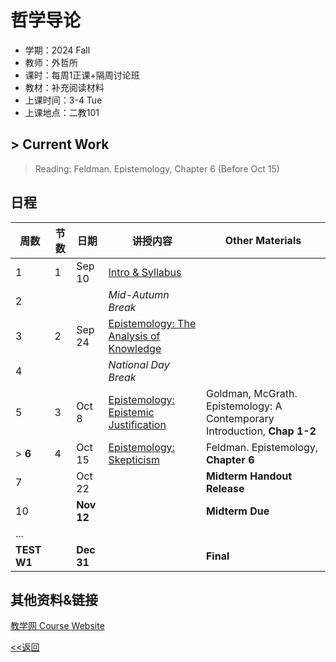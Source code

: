# 哲学导论

* 学期：2024 Fall
* 教师：外哲所
* 课时：每周1正课+隔周讨论班
* 教材：补充阅读材料
* 上课时间：3-4 Tue
* 上课地点：二教101

## > Current Work
> Reading: Feldman. Epistemology, Chapter 6 (Before Oct 15)

## 日程

| 周数 |节数|日期|讲授内容                             | Other Materials     |
| ---- | ----|--------|------------------------ | ------------- |
|1|1|Sep 10|[Intro & Syllabus](https://calvinxiaocao.github.io/courses/24fa/phi/Syllabus.pdf)||
|2|||*Mid-Autumn Break*||
|3|2|Sep 24|[Epistemology: The Analysis of Knowledge](https://calvinxiaocao.github.io/courses/24fa/phi/The-Analysis-Of-Knowledge.pdf)|
|4|||*National Day Break*||
|5|3|Oct 8|[Epistemology: Epistemic Justification](https://calvinxiaocao.github.io/courses/24fa/phi/Epistemic-Justification.pdf)|Goldman, McGrath. Epistemology: A Contemporary Introduction, **Chap 1-2**|
|> **6**|4|Oct 15|[Epistemology: Skepticism](https://calvinxiaocao.github.io/courses/24fa/phi/Skepticism.pdf)|Feldman. Epistemology, **Chapter 6**|
|7||Oct 22||**Midterm Handout Release**|
|10||**Nov 12**||**Midterm Due**|
|...|
|**TEST W1**||**Dec 31**||**Final**|

## 其他资料&链接
[教学网 Course Website](https://course.pku.edu.cn/webapps/blackboard/execute/announcement?method=search&context=course_entry&course_id=_74354_1&handle=announcements_entry&mode=view)

[<<返回](university_courses)
